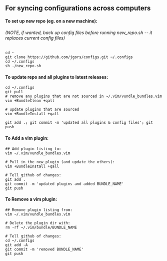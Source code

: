 ## For syncing configurations across computers

#### To set up new repo (eg. on a new machine):
###### (NOTE, if wanted, back up config files before running new_repo.sh -- it replaces current config files) 
```
cd ~
git clone https://github.com/jgors/configs.git ~/.configs
cd ~/.configs
sh ./new_repo.sh
```

#### To update repo and all plugins to latest releases:
```
cd ~/.configs
git pull
# remove any plugins that are not sourced in ~/.vim/vundle_bundles.vim
vim +BundleClean +qall

# update plugins that are sourced
vim +BundleInstall +qall

git add .; git commit -m 'updated all plugins & config files'; git push
```

#### To Add a vim plugin:
```
## Add plugin listing to:
vim ~/.vim/vundle_bundles.vim

# Pull in the new plugin (and update the others):
vim +BundleInstall +qall

# Tell github of changes:
git add .
git commit -m 'updated plugins and added BUNDLE_NAME'
git push
```

#### To Remove a vim plugin:
```
## Remove plugin listing from:
vim ~/.vim/vundle_bundles.vim

# Delete the plugin dir with:
rm -rf ~/.vim/bundle/BUNDLE_NAME

# Tell github of changes:
cd ~/.configs
git add -A
git commit -m 'removed BUNDLE_NAME'
git push
```
